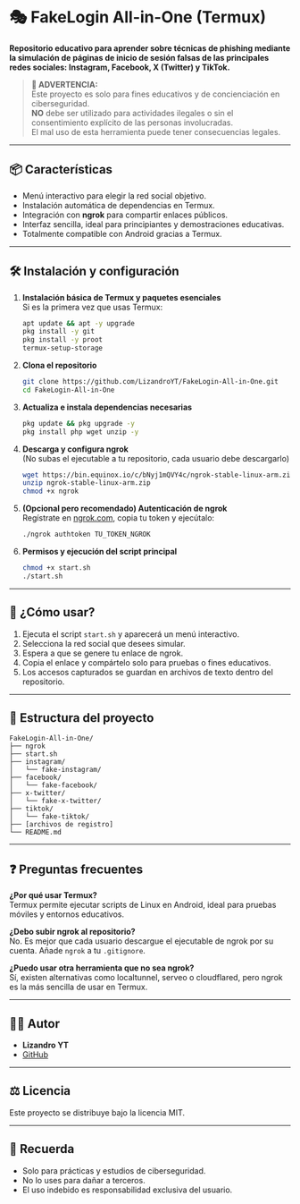 # 🎭 FakeLogin All-in-One (Termux)

**Repositorio educativo para aprender sobre técnicas de phishing mediante la simulación de páginas de inicio de sesión falsas de las principales redes sociales: Instagram, Facebook, X (Twitter) y TikTok.**

> **🚨 ADVERTENCIA:**  
> Este proyecto es solo para fines educativos y de concienciación en ciberseguridad.  
> **NO** debe ser utilizado para actividades ilegales o sin el consentimiento explícito de las personas involucradas.  
> El mal uso de esta herramienta puede tener consecuencias legales.

---

## 📦 Características

- Menú interactivo para elegir la red social objetivo.
- Instalación automática de dependencias en Termux.
- Integración con **ngrok** para compartir enlaces públicos.
- Interfaz sencilla, ideal para principiantes y demostraciones educativas.
- Totalmente compatible con Android gracias a Termux.

---

## 🛠️ Instalación y configuración

1. **Instalación básica de Termux y paquetes esenciales**  
   Si es la primera vez que usas Termux:
    ```bash
    apt update && apt -y upgrade
    pkg install -y git
    pkg install -y proot
    termux-setup-storage
    ```

2. **Clona el repositorio**
    ```bash
    git clone https://github.com/LizandroYT/FakeLogin-All-in-One.git
    cd FakeLogin-All-in-One
    ```

3. **Actualiza e instala dependencias necesarias**
    ```bash
    pkg update && pkg upgrade -y
    pkg install php wget unzip -y
    ```

4. **Descarga y configura ngrok**  
    (No subas el ejecutable a tu repositorio, cada usuario debe descargarlo)
    ```bash
    wget https://bin.equinox.io/c/bNyj1mQVY4c/ngrok-stable-linux-arm.zip
    unzip ngrok-stable-linux-arm.zip
    chmod +x ngrok
    ```

5. **(Opcional pero recomendado) Autenticación de ngrok**  
    Regístrate en [ngrok.com](https://ngrok.com/), copia tu token y ejecútalo:
    ```bash
    ./ngrok authtoken TU_TOKEN_NGROK
    ```

6. **Permisos y ejecución del script principal**
    ```bash
    chmod +x start.sh
    ./start.sh
    ```

---

## 🚀 ¿Cómo usar?

1. Ejecuta el script `start.sh` y aparecerá un menú interactivo.
2. Selecciona la red social que desees simular.
3. Espera a que se genere tu enlace de ngrok.
4. Copia el enlace y compártelo solo para pruebas o fines educativos.
5. Los accesos capturados se guardan en archivos de texto dentro del repositorio.

---

## 📂 Estructura del proyecto

```
FakeLogin-All-in-One/
├── ngrok
├── start.sh
├── instagram/
│   └── fake-instagram/
├── facebook/
│   └── fake-facebook/
├── x-twitter/
│   └── fake-x-twitter/
├── tiktok/
│   └── fake-tiktok/
├── [archivos de registro]
└── README.md
```

---

## ❓ Preguntas frecuentes

**¿Por qué usar Termux?**  
Termux permite ejecutar scripts de Linux en Android, ideal para pruebas móviles y entornos educativos.

**¿Debo subir ngrok al repositorio?**  
No. Es mejor que cada usuario descargue el ejecutable de ngrok por su cuenta. Añade `ngrok` a tu `.gitignore`.

**¿Puedo usar otra herramienta que no sea ngrok?**  
Sí, existen alternativas como localtunnel, serveo o cloudflared, pero ngrok es la más sencilla de usar en Termux.

---

## 👨‍💻 Autor

- **Lizandro YT**
- [GitHub](https://github.com/LizandroYT)

---

## ⚖️ Licencia

Este proyecto se distribuye bajo la licencia MIT.

---

## 🛑 Recuerda

- Solo para prácticas y estudios de ciberseguridad.
- No lo uses para dañar a terceros.
- El uso indebido es responsabilidad exclusiva del usuario.
